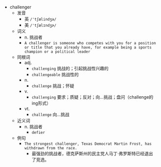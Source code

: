 - challenger
  - 发音
    - 英 `/'tʃælindʒə/`
    - 美 `/'tʃælɪndʒɚ/`
  - 词义
    - n. 挑战者
    - `A challenger is someone who competes with you for a position or title that you already have, for example being a sports champion or a political leader`
  - 同根词
    - adj.
      - `challenging` 挑战的；引起挑战性兴趣的
      - `challengeable` 挑战性的
    - n.
      - `challenge` 挑战；怀疑
    - v.
      - `challenging` 要求；质疑；反对；向…挑战；盘问（challenge的ing形式）
    - vt.
      - `challenge` 向…挑战
  - 近义词
    - n. 挑战者
      - `defier`
  - 例句
    - `The strongest challenger, Texas Democrat Martin Frost, has withdrawn from the race.`
      - 最强劲的挑战者，德克萨斯州的民主党人马丁·弗罗斯特已经退出了竞选。

